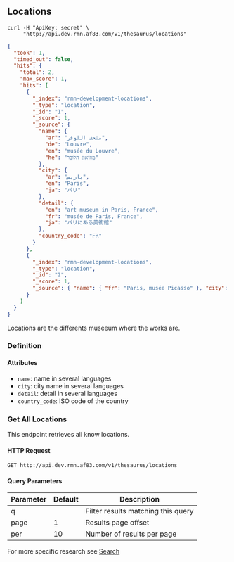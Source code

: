 ## Locations

```shell
curl -H "ApiKey: secret" \
     "http://api.dev.rmn.af83.com/v1/thesaurus/locations"
```

```json
{
  "took": 1,
  "timed_out": false,
  "hits": {
    "total": 2,
    "max_score": 1,
    "hits": [
      {
        "_index": "rmn-development-locations",
        "_type": "location",
        "_id": "1",
        "_score": 1,
        "_source": {
          "name": {
            "ar": "متحف اللوفر",
            "de": "Louvre",
            "en": "musée du Louvre",
            "he": "מוזיאון הלובר"
          },
          "city": {
            "ar": "باريس",
            "en": "Paris",
            "ja": "パリ"
          },
          "detail": {
            "en": "art museum in Paris, France",
            "fr": "musée de Paris, France",
            "ja": "パリにある美術館"
          },
          "country_code": "FR"
        }
      },
      {
        "_index": "rmn-development-locations",
        "_type": "location",
        "_id": "2",
        "_score": 1,
        "_source": { "name": { "fr": "Paris, musée Picasso" }, "city": { }, "country_code": "FR" }
      }
    ]
  }
}
```

Locations are the differents museeum where the works are.

### Definition

#### Attributes

* `name`: name in several languages
* `city`: city name in several languages
* `detail`: detail in several languages
* `country_code`: ISO code of the country

### Get All Locations

This endpoint retrieves all know locations.

#### HTTP Request

`GET http://api.dev.rmn.af83.com/v1/thesaurus/locations`

#### Query Parameters

Parameter              | Default  | Description
---------              | -------  | -----------
q                      |          | Filter results matching this query
page                   | 1        | Results page offset
per                    | 10       | Number of results per page

For more specific research see [Search](/?shell#search)

